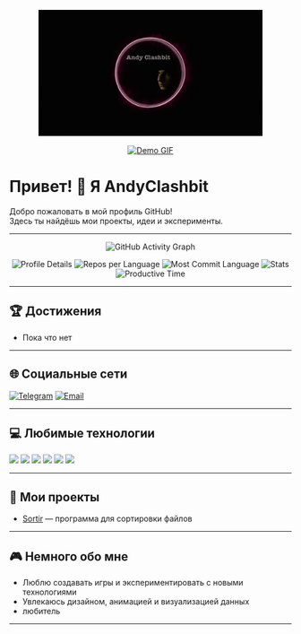 <p align="center">
  <img src="gif.gif" alt="Andy Clashbit" width="400"/>
  <br/>
  <b></b>
</p>
<p align="center">
  <a href="https://github.com/AndyClashbit/RPG-2.0">
    <img src="https://github.com/AndyClashbit/rpg-labyrinth/blob/main/aboutMD/gif.gif" alt="Demo GIF" width="600"/>
  </a>
</p>

# Привет! 👋 Я AndyClashbit

Добро пожаловать в мой профиль GitHub!  
Здесь ты найдёшь мои проекты, идеи и эксперименты.

---

<p align="center">
  <img src="https://github-readme-activity-graph.vercel.app/graph?username=AndyClashbit&theme=react-dark" alt="GitHub Activity Graph"/>
</p>

<p align="center">
  <img src="https://github-profile-summary-cards.vercel.app/api/cards/profile-details?username=AndyClashbit&theme=2077" alt="Profile Details"/>
  <img src="https://github-profile-summary-cards.vercel.app/api/cards/repos-per-language?username=AndyClashbit&theme=2077" alt="Repos per Language"/>
  <img src="https://github-profile-summary-cards.vercel.app/api/cards/most-commit-language?username=AndyClashbit&theme=2077" alt="Most Commit Language"/>
  <img src="https://github-profile-summary-cards.vercel.app/api/cards/stats?username=AndyClashbit&theme=2077" alt="Stats"/>
  <img src="https://github-profile-summary-cards.vercel.app/api/cards/productive-time?username=AndyClashbit&theme=2077&utcOffset=3" alt="Productive Time"/>
</p>

---

## 🏆 Достижения

- Пока что нет

---

## 🌐 Социальные сети

[![Telegram](https://img.shields.io/badge/Telegram-26A5E4?style=for-the-badge&logo=telegram&logoColor=white)](https://t.me/AndyClashbit)
[![Email](https://img.shields.io/badge/Email-D14836?style=for-the-badge&logo=gmail&logoColor=white)](mailto:brook84@gmail.com)

---

## 💻 Любимые технологии

<img src="https://img.shields.io/badge/Python-3776AB?style=for-the-badge&logo=python&logoColor=white"/> <img src="https://img.shields.io/badge/CSS3-1572B6?style=for-the-badge&logo=css3&logoColor=white"/> <img src="https://img.shields.io/badge/HTML5-E34F26?style=for-the-badge&logo=html5&logoColor=white"/> <img src="https://img.shields.io/badge/Node.js-339933?style=for-the-badge&logo=nodedotjs&logoColor=white"/> <img src="https://img.shields.io/badge/JavaScript-F7DF1E?style=for-the-badge&logo=javascript&logoColor=black"/> <img src="https://img.shields.io/badge/Flask-000?style=for-the-badge&logo=flask&logoColor=white"/>

---

## 🚀 Мои проекты

- [Sortir](https://github.com/AndyClashbit/Sortir) — программа для сортировки файлов 


---

## 🎮 Немного обо мне

- Люблю создавать игры и экспериментировать с новыми технологиями
- Увлекаюсь дизайном, анимацией и визуализацией данных
- любитель 

---
